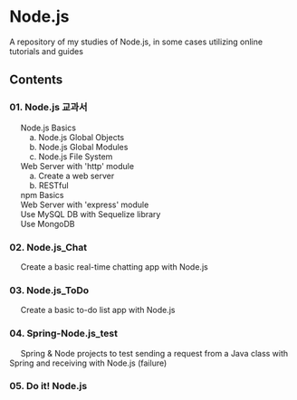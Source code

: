 # Node.js
A repository of my studies of Node.js, in some cases utilizing online tutorials and guides <br>

## Contents
### 01. Node.js 교과서
&nbsp;&nbsp;&nbsp;&nbsp; Node.js Basics <br>
&nbsp;&nbsp;&nbsp;&nbsp;&nbsp;&nbsp;&nbsp;&nbsp; a. Node.js Global Objects <br>
&nbsp;&nbsp;&nbsp;&nbsp;&nbsp;&nbsp;&nbsp;&nbsp; b. Node.js Global Modules <br>
&nbsp;&nbsp;&nbsp;&nbsp;&nbsp;&nbsp;&nbsp;&nbsp; c. Node.js File System <br>
&nbsp;&nbsp;&nbsp;&nbsp; Web Server with 'http' module <br>
&nbsp;&nbsp;&nbsp;&nbsp;&nbsp;&nbsp;&nbsp;&nbsp; a. Create a web server <br>
&nbsp;&nbsp;&nbsp;&nbsp;&nbsp;&nbsp;&nbsp;&nbsp; b. RESTful <br>
&nbsp;&nbsp;&nbsp;&nbsp; npm Basics <br>
&nbsp;&nbsp;&nbsp;&nbsp; Web Server with 'express' module <br>
&nbsp;&nbsp;&nbsp;&nbsp; Use MySQL DB with Sequelize library <br>
&nbsp;&nbsp;&nbsp;&nbsp; Use MongoDB <br>
### 02. Node.js_Chat
&nbsp;&nbsp;&nbsp;&nbsp; Create a basic real-time chatting app with Node.js <br>
### 03. Node.js_ToDo
&nbsp;&nbsp;&nbsp;&nbsp; Create a basic to-do list app with Node.js <br>
### 04. Spring-Node.js_test
&nbsp;&nbsp;&nbsp;&nbsp; Spring & Node projects to test sending a request from a Java class with Spring and receiving with Node.js (failure) <br>
### 05. Do it! Node.js
